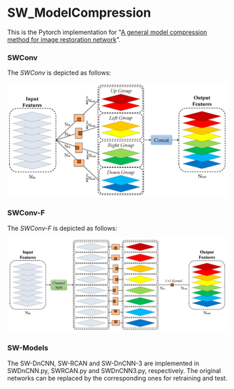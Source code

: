 # SW_ModelCompression

This is the Pytorch implementation for "[A general model compression method for image restoration network](https://doi.org/10.1016/j.image.2021.116134)".

### SWConv

The *SWConv* is depicted as follows:

![image](./figures/SWConv.png)

### SWConv-F

The *SWConv-F* is depicted as follows:

![image](./figures/SWConv-F.png)

### SW-Models

The SW-DnCNN, SW-RCAN and SW-DnCNN-3 are implemented in SWDnCNN.py, SWRCAN.py and SWDnCNN3.py, respectively. The original networks can be replaced by the corresponding ones for retraining and test.